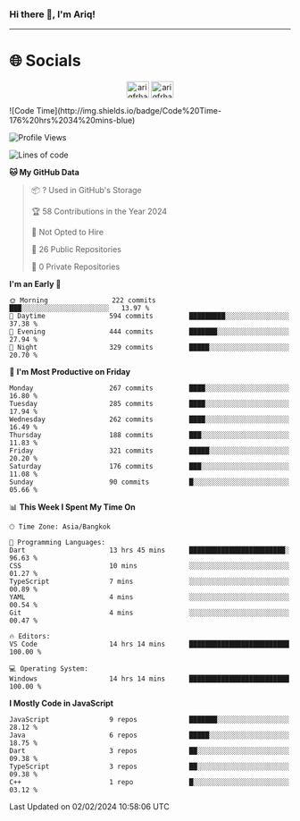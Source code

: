 ### Hi there 👋, I'm Ariq!
<hr>
<h1 align="">🌐 Socials</h1>
<p align="center">
<a href="https://www.linkedin.com/in/ariqfarhan/" target="blank"><img align="center" src="https://raw.githubusercontent.com/rahuldkjain/github-profile-readme-generator/master/src/images/icons/Social/linked-in-alt.svg" alt="ariqfrhan" height="30" width="40" /></a>
<a href="https://instagram.com/ariqfrhan" target="blank"><img align="center" src="https://raw.githubusercontent.com/rahuldkjain/github-profile-readme-generator/master/src/images/icons/Social/instagram.svg" alt="ariqfrhan" height="30" width="40" /></a>
</p>
<!--START_SECTION:waka-->
![Code Time](http://img.shields.io/badge/Code%20Time-176%20hrs%2034%20mins-blue)

![Profile Views](http://img.shields.io/badge/Profile%20Views-137-blue)

![Lines of code](https://img.shields.io/badge/From%20Hello%20World%20I%27ve%20Written-8.5%20million%20lines%20of%20code-blue)

**🐱 My GitHub Data** 

> 📦 ? Used in GitHub's Storage 
 > 
> 🏆 58 Contributions in the Year 2024
 > 
> 🚫 Not Opted to Hire
 > 
> 📜 26 Public Repositories 
 > 
> 🔑 0 Private Repositories 
 > 
**I'm an Early 🐤** 

```text
🌞 Morning                222 commits         ███░░░░░░░░░░░░░░░░░░░░░░   13.97 % 
🌆 Daytime                594 commits         █████████░░░░░░░░░░░░░░░░   37.38 % 
🌃 Evening                444 commits         ███████░░░░░░░░░░░░░░░░░░   27.94 % 
🌙 Night                  329 commits         █████░░░░░░░░░░░░░░░░░░░░   20.70 % 
```
📅 **I'm Most Productive on Friday** 

```text
Monday                   267 commits         ████░░░░░░░░░░░░░░░░░░░░░   16.80 % 
Tuesday                  285 commits         ████░░░░░░░░░░░░░░░░░░░░░   17.94 % 
Wednesday                262 commits         ████░░░░░░░░░░░░░░░░░░░░░   16.49 % 
Thursday                 188 commits         ███░░░░░░░░░░░░░░░░░░░░░░   11.83 % 
Friday                   321 commits         █████░░░░░░░░░░░░░░░░░░░░   20.20 % 
Saturday                 176 commits         ███░░░░░░░░░░░░░░░░░░░░░░   11.08 % 
Sunday                   90 commits          █░░░░░░░░░░░░░░░░░░░░░░░░   05.66 % 
```


📊 **This Week I Spent My Time On** 

```text
🕑︎ Time Zone: Asia/Bangkok

💬 Programming Languages: 
Dart                     13 hrs 45 mins      ████████████████████████░   96.63 % 
CSS                      10 mins             ░░░░░░░░░░░░░░░░░░░░░░░░░   01.27 % 
TypeScript               7 mins              ░░░░░░░░░░░░░░░░░░░░░░░░░   00.89 % 
YAML                     4 mins              ░░░░░░░░░░░░░░░░░░░░░░░░░   00.54 % 
Git                      4 mins              ░░░░░░░░░░░░░░░░░░░░░░░░░   00.47 % 

🔥 Editors: 
VS Code                  14 hrs 14 mins      █████████████████████████   100.00 % 

💻 Operating System: 
Windows                  14 hrs 14 mins      █████████████████████████   100.00 % 
```

**I Mostly Code in JavaScript** 

```text
JavaScript               9 repos             ███████░░░░░░░░░░░░░░░░░░   28.12 % 
Java                     6 repos             █████░░░░░░░░░░░░░░░░░░░░   18.75 % 
Dart                     3 repos             ██░░░░░░░░░░░░░░░░░░░░░░░   09.38 % 
TypeScript               3 repos             ██░░░░░░░░░░░░░░░░░░░░░░░   09.38 % 
C++                      1 repo              █░░░░░░░░░░░░░░░░░░░░░░░░   03.12 % 
```




 Last Updated on 02/02/2024 10:58:06 UTC
<!--END_SECTION:waka-->
